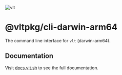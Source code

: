 ![vlt](https://github.com/user-attachments/assets/345949ff-7150-4b97-856d-c7e42c2a4db5)

# @vltpkg/cli-darwin-arm64

The command line interface for `vlt` (darwin-arm64).

## Documentation

Visit [docs.vlt.sh](https://docs.vlt.sh) to see the full
documentation.
